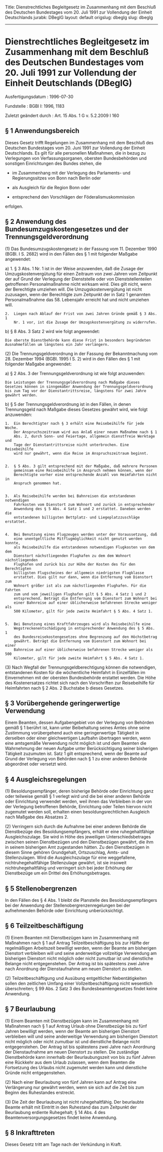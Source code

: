 Title: Dienstrechtliches Begleitgesetz im Zusammenhang mit dem Beschluß des Deutschen
  Bundestages vom 20. Juli 1991 zur Vollendung der Einheit Deutschlands
jurabk: DBeglG
layout: default
origslug: dbeglg
slug: dbeglg

---

# Dienstrechtliches Begleitgesetz im Zusammenhang mit dem Beschluß des Deutschen Bundestages vom 20. Juli 1991 zur Vollendung der Einheit Deutschlands (DBeglG)

Ausfertigungsdatum
:   1996-07-30

Fundstelle
:   BGBl I: 1996, 1183

Zuletzt geändert durch
:   Art. 15 Abs. 1 G v. 5.2.2009 I 160


## § 1 Anwendungsbereich

Dieses Gesetz trifft Regelungen im Zusammenhang mit dem Beschluß des
Deutschen Bundestages vom 20. Juni 1991 zur Vollendung der Einheit
Deutschlands. Es gilt für alle personellen Maßnahmen, die in bezug zu
Verlegungen von Verfassungsorganen, obersten Bundesbehörden und
sonstigen Einrichtungen des Bundes stehen, die

-   im Zusammenhang mit der Verlegung des Parlaments- und Regierungssitzes
    von Bonn nach Berlin oder


-   als Ausgleich für die Region Bonn oder


-   entsprechend den Vorschlägen der Föderalismuskommission



erfolgen.


## § 2 Anwendung des Bundesumzugskostengesetzes und der Trennungsgeldverordnung

(1) Das Bundesumzugskostengesetz in der Fassung vom 11. Dezember 1990
(BGBl. I S. 2682) wird in den Fällen des § 1 mit folgender Maßgabe
angewendet:

a)
    1.  § 3 Abs. 1 Nr. 1 ist in der Weise anzuwenden, daß die Zusage der
        Umzugskostenvergütung für einen Zeitraum von zwei Jahren vom Zeitpunkt
        der auf Grund der Verlegung der Dienststelle oder von
        Dienststellenteilen getroffenen Personalmaßnahme nicht wirksam wird.
        Dies gilt nicht, wenn der Berechtigte umziehen will. Die
        Umzugskostenvergütung ist nicht zuzusagen, wenn der Berechtigte zum
        Zeitpunkt der in Satz 1 genannten Personalmaßnahme das 58. Lebensjahr
        erreicht hat und nicht umziehen will.


    2.  Liegen nach Ablauf der Frist von zwei Jahren Gründe gemäß § 3 Abs. 1
        Nr. 1 vor, ist die Zusage der Umzugskostenvergütung zu widerrufen.





b)  § 8 Abs. 3 Satz 2 wird wie folgt angewendet:

    Die oberste Dienstbehörde kann diese Frist in besonders begründeten
    Ausnahmefällen um längstens ein Jahr verlängern.




(2) Die Trennungsgeldverordnung in der Fassung der Bekanntmachung vom
28\. Dezember 1994 (BGBl. 1995 I S. 2) wird in den Fällen des § 1 mit
folgender Maßgabe angewendet:

a)  § 2 Abs. 3 der Trennungsgeldverordnung ist wie folgt anzuwenden:

    Die Leistungen der Trennungsgeldverordnung nach Maßgabe dieses
    Gesetzes können in sinngemäßer Anwendung der Trennungsgeldverordnung
    bis zum Tag vor der Dienstantrittsreise, längstens für zwei Jahre
    gewährt werden.


b)  § 5 der Trennungsgeldverordnung ist in den Fällen, in denen
    Trennungsgeld nach Maßgabe dieses Gesetzes gewährt wird, wie folgt
    anzuwenden:

    1.  Ein Berechtigter nach § 3 erhält eine Reisebeihilfe für jede Woche.
        Der Anspruchszeitraum wird aus Anlaß einer neuen Maßnahme nach § 1
        Abs. 2, durch Sonn- und Feiertage, allgemein dienstfreie Werktage und
        Tage der Dienstantrittsreise nicht unterbrochen. Eine Reisebeihilfe
        wird nur gewährt, wenn die Reise im Anspruchszeitraum beginnt.


    2.  § 5 Abs. 3 gilt entsprechend mit der Maßgabe, daß mehrere Personen
        gemeinsam eine Reisebeihilfe in Anspruch nehmen können, wenn der
        Berechtigte vorher eine entsprechende Anzahl von Heimfahrten nicht in
        Anspruch genommen hat.


    3.  Als Reisebeihilfe werden bei Bahnreisen die entstandenen notwendigen
        Fahrkosten vom Dienstort zum Wohnort und zurück in entsprechender
        Anwendung des § 5 Abs. 4 Satz 1 und 2 erstattet. Daneben werden die
        entstandenen billigsten Bettplatz- und Liegeplatzzuschläge erstattet.


    4.  Bei Benutzung eines Flugzeuges werden unter der Voraussetzung, daß
        eine unentgeltliche Mitflugmöglichkeit nicht genutzt werden konnte,
        als Reisebeihilfe die entstandenen notwendigen Flugkosten von dem dem
        Dienstort nächstliegenden Flughafen zu dem dem Wohnort nächstliegenden
        Flughafen und zurück bis zur Höhe der Kosten des für den Berechtigten
        billigsten Flugscheines der allgemein niedrigsten Flugklasse
        erstattet. Dies gilt nur dann, wenn die Entfernung vom Dienstort zum
        Wohnort größer ist als zum nächstliegenden Flughafen. Für die Fahrten
        zum und vom jeweiligen Flughafen gilt § 5 Abs. 4 Satz 1 und 2
        entsprechend. Beträgt die Entfernung vom Dienstort zum Wohnort bei
        einer Bahnreise auf einer üblicherweise befahrenen Strecke weniger als
        500 Kilometer, gilt für jede zweite Heimfahrt § 5 Abs. 4 Satz 1.


    5.  Bei Benutzung eines Kraftfahrzeuges wird als Reisebeihilfe eine
        Wegstreckenentschädigung in entsprechender Anwendung des § 5 Abs. 1
        des Bundesreisekostengesetzes ohne Begrenzung auf den Höchstbetrag
        gewährt. Beträgt die Entfernung vom Dienstort zum Wohnort bei einer
        Bahnreise auf einer üblicherweise befahrenen Strecke weniger als 500
        Kilometer, gilt für jede zweite Heimfahrt § 5 Abs. 4 Satz 1.







(3) Nach Wegfall der Trennungsgeldberechtigung können die notwendigen,
entstandenen Kosten für die wöchentliche Heimfahrt in Einzelfällen im
Einvernehmen mit der obersten Bundesbehörde erstattet werden. Die Höhe
des Kostenersatzes richtet sich nach den Vorschriften zur
Reisebeihilfe für Heimfahrten nach § 2 Abs. 2 Buchstabe b dieses
Gesetzes.


## § 3 Vorübergehende geringerwertige Verwendung

Einem Beamten, dessen Aufgabengebiet von der Verlegung von Behörden
gemäß § 1 berührt ist, kann unter Beibehaltung seines Amtes ohne seine
Zustimmung vorübergehend auch eine geringerwertige Tätigkeit in
derselben oder einer gleichwertigen Laufbahn übertragen werden, wenn
eine amtsgemäße Verwendung nicht möglich ist und dem Beamten die
Wahrnehmung der neuen Aufgabe unter Berücksichtigung seiner bisherigen
Tätigkeit zuzumuten ist. Satz 1 gilt entsprechend, wenn der Beamte auf
Grund der Verlegung von Behörden nach § 1 zu einer anderen Behörde
abgeordnet oder versetzt wird.


## § 4 Ausgleichsregelungen

(1) Besoldungsempfänger, deren bisherige Behörde oder Einrichtung ganz
oder teilweise gemäß § 1 verlegt wird und die bei einer anderen
Behörde oder Einrichtung verwendet werden, weil ihnen das Verbleiben
in der von der Verlegung betroffenen Behörde, Einrichtung oder Teilen
hiervon nicht zugemutet werden soll, erhalten einen
besoldungsrechtlichen Ausgleich nach Maßgabe des Absatzes 2.

(2) Verringern sich durch die Aufnahme bei einer anderen Behörde die
Dienstbezüge des Besoldungsempfängers, erhält er eine ruhegehaltfähige
Ausgleichszulage. Sie wird in Höhe des jeweiligen Unterschiedsbetrages
zwischen seinen Dienstbezügen und den Dienstbezügen gewährt, die ihm
in seinem bisherigen Amt zugestanden hätten. Zu den Dienstbezügen in
diesem Sinne gehören Grundgehalt, Ortszuschlag, Amts- und
Stellenzulagen. Wird die Ausgleichszulage für eine weggefallene,
nichtruhegehaltfähige Stellenzulage gewährt, ist sie insoweit
nichtruhegehaltfähig und verringert sich bei jeder Erhöhung der
Dienstbezüge um ein Drittel des Erhöhungsbetrages.


## § 5 Stellenobergrenzen

In den Fällen des § 4 Abs. 1 bleibt die Planstelle des
Besoldungsempfängers bei der Anwendung der
Stellenobergrenzenregelungen bei der aufnehmenden Behörde oder
Einrichtung unberücksichtigt.


## § 6 Teilzeitbeschäftigung

(1) Einem Beamten mit Dienstbezügen kann im Zusammenhang mit Maßnahmen
nach § 1 auf Antrag Teilzeitbeschäftigung bis zur Hälfte der
regelmäßigen Arbeitszeit bewilligt werden, wenn der Beamte am
bisherigen Dienstort verbleiben will und seine anderweitige
vollzeitige Verwendung am bisherigen Dienstort nicht möglich oder
nicht zumutbar ist und dienstliche Belange nicht entgegenstehen. Der
Antrag ist bis spätestens zwei Jahre nach Anordnung der Dienstaufnahme
am neuen Dienstort zu stellen.

(2) Teilzeitbeschäftigung und Ausübung entgeltlicher Nebentätigkeiten
sollen den zeitlichen Umfang einer Vollzeitbeschäftigung nicht
wesentlich überschreiten; § 99 Abs. 2 Satz 3 des Bundesbeamtengesetzes
findet keine Anwendung.


## § 7 Beurlaubung

(1) Einem Beamten mit Dienstbezügen kann im Zusammenhang mit Maßnahmen
nach § 1 auf Antrag Urlaub ohne Dienstbezüge bis zu fünf Jahren
bewilligt werden, wenn der Beamte am bisherigen Dienstort verbleiben
will und seine anderweitige Verwendung am bisherigen Dienstort nicht
möglich oder nicht zumutbar ist und dienstliche Belange nicht
entgegenstehen. Der Antrag ist bis spätestens zwei Jahre nach
Anordnung der Dienstaufnahme am neuen Dienstort zu stellen. Die
zuständige Dienstbehörde kann innerhalb der Beurlaubungszeit von bis
zu fünf Jahren eine Rückkehr aus dem Urlaub zulassen, wenn dem Beamten
die Fortsetzung des Urlaubs nicht zugemutet werden kann und
dienstliche Gründe nicht entgegenstehen.

(2) Nach einer Beurlaubung von fünf Jahren kann auf Antrag eine
Verlängerung nur gewährt werden, wenn sie sich auf die Zeit bis zum
Beginn des Ruhestandes erstreckt.

(3) Die Zeit der Beurlaubung ist nicht ruhegehaltfähig. Der beurlaubte
Beamte erhält mit Eintritt in den Ruhestand das zum Zeitpunkt der
Beurlaubung erdiente Ruhegehalt; § 14 Abs. 4 des
Beamtenversorgungsgesetzes findet keine Anwendung.


## § 8 Inkrafttreten

Dieses Gesetz tritt am Tage nach der Verkündung in Kraft.

